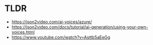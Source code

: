 # TLDR

- https://json2video.com/ai-voices/azure/
- https://json2video.com/docs/tutorial/ai-generation/using-your-own-voices.html
- https://www.youtube.com/watch?v=Asttb5aEeGg

